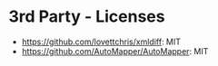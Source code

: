 # 3rd Party - Licenses

- https://github.com/lovettchris/xmldiff: MIT
- https://github.com/AutoMapper/AutoMapper: MIT
